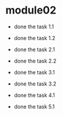 # module02

* done the task 1.1

* done the task 1.2

* done the task 2.1

* done the task 2.2

* done the task 3.1

* done the task 3.2

* done the task 4.1

* done the task 5.1